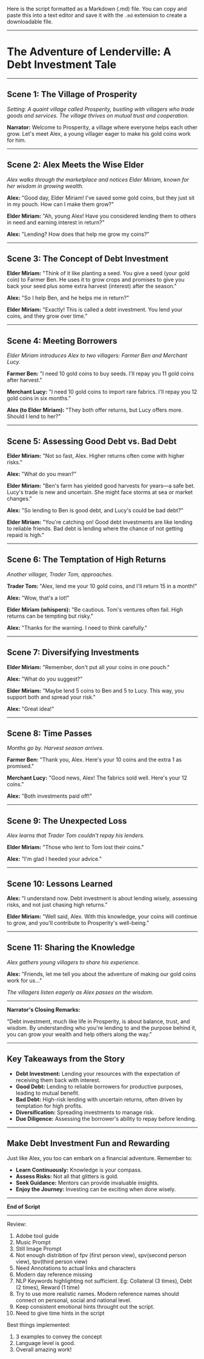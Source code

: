 Here is the script formatted as a Markdown (.md) file. You can copy and paste this into a text editor and save it with the `.md` extension to create a downloadable file.

---

# The Adventure of Lenderville: A Debt Investment Tale

---

## Scene 1: The Village of Prosperity

*Setting: A quaint village called Prosperity, bustling with villagers who trade goods and services. The village thrives on mutual trust and cooperation.*

**Narrator:** Welcome to Prosperity, a village where everyone helps each other grow. Let's meet Alex, a young villager eager to make his gold coins work for him.

---

## Scene 2: Alex Meets the Wise Elder

*Alex walks through the marketplace and notices Elder Miriam, known for her wisdom in growing wealth.*

**Alex:** "Good day, Elder Miriam! I've saved some gold coins, but they just sit in my pouch. How can I make them grow?"

**Elder Miriam:** "Ah, young Alex! Have you considered lending them to others in need and earning interest in return?"

**Alex:** "Lending? How does that help me grow my coins?"

---

## Scene 3: The Concept of Debt Investment

**Elder Miriam:** "Think of it like planting a seed. You give a seed (your gold coin) to Farmer Ben. He uses it to grow crops and promises to give you back your seed plus some extra harvest (interest) after the season."

**Alex:** "So I help Ben, and he helps me in return?"

**Elder Miriam:** "Exactly! This is called a debt investment. You lend your coins, and they grow over time."

---

## Scene 4: Meeting Borrowers

*Elder Miriam introduces Alex to two villagers: Farmer Ben and Merchant Lucy.*

**Farmer Ben:** "I need 10 gold coins to buy seeds. I'll repay you 11 gold coins after harvest."

**Merchant Lucy:** "I need 10 gold coins to import rare fabrics. I'll repay you 12 gold coins in six months."

**Alex (to Elder Miriam):** "They both offer returns, but Lucy offers more. Should I lend to her?"

---

## Scene 5: Assessing Good Debt vs. Bad Debt

**Elder Miriam:** "Not so fast, Alex. Higher returns often come with higher risks."

**Alex:** "What do you mean?"

**Elder Miriam:** "Ben's farm has yielded good harvests for years—a safe bet. Lucy's trade is new and uncertain. She might face storms at sea or market changes."

**Alex:** "So lending to Ben is good debt, and Lucy's could be bad debt?"

**Elder Miriam:** "You're catching on! Good debt investments are like lending to reliable friends. Bad debt is lending where the chance of not getting repaid is high."

---

## Scene 6: The Temptation of High Returns

*Another villager, Trader Tom, approaches.*

**Trader Tom:** "Alex, lend me your 10 gold coins, and I'll return 15 in a month!"

**Alex:** "Wow, that's a lot!"

**Elder Miriam (whispers):** "Be cautious. Tom's ventures often fail. High returns can be tempting but risky."

**Alex:** "Thanks for the warning. I need to think carefully."

---

## Scene 7: Diversifying Investments

**Elder Miriam:** "Remember, don't put all your coins in one pouch."

**Alex:** "What do you suggest?"

**Elder Miriam:** "Maybe lend 5 coins to Ben and 5 to Lucy. This way, you support both and spread your risk."

**Alex:** "Great idea!"

---

## Scene 8: Time Passes

*Months go by. Harvest season arrives.*

**Farmer Ben:** "Thank you, Alex. Here's your 10 coins and the extra 1 as promised."

**Merchant Lucy:** "Good news, Alex! The fabrics sold well. Here's your 12 coins."

**Alex:** "Both investments paid off!"

---

## Scene 9: The Unexpected Loss

*Alex learns that Trader Tom couldn't repay his lenders.*

**Elder Miriam:** "Those who lent to Tom lost their coins."

**Alex:** "I'm glad I heeded your advice."

---

## Scene 10: Lessons Learned

**Alex:** "I understand now. Debt investment is about lending wisely, assessing risks, and not just chasing high returns."

**Elder Miriam:** "Well said, Alex. With this knowledge, your coins will continue to grow, and you'll contribute to Prosperity's well-being."

---

## Scene 11: Sharing the Knowledge

*Alex gathers young villagers to share his experience.*

**Alex:** "Friends, let me tell you about the adventure of making our gold coins work for us..."

*The villagers listen eagerly as Alex passes on the wisdom.*

---

**Narrator's Closing Remarks:**

"Debt investment, much like life in Prosperity, is about balance, trust, and wisdom. By understanding who you're lending to and the purpose behind it, you can grow your wealth and help others along the way."

---

## Key Takeaways from the Story

- **Debt Investment:** Lending your resources with the expectation of receiving them back with interest.
- **Good Debt:** Lending to reliable borrowers for productive purposes, leading to mutual benefit.
- **Bad Debt:** High-risk lending with uncertain returns, often driven by temptation for high profits.
- **Diversification:** Spreading investments to manage risk.
- **Due Diligence:** Assessing the borrower's ability to repay before lending.

---

## Make Debt Investment Fun and Rewarding

Just like Alex, you too can embark on a financial adventure. Remember to:

- **Learn Continuously:** Knowledge is your compass.
- **Assess Risks:** Not all that glitters is gold.
- **Seek Guidance:** Mentors can provide invaluable insights.
- **Enjoy the Journey:** Investing can be exciting when done wisely.

---

**End of Script**

---
Review:
1. Adobe tool guide
2. Music Prompt
3. Still Image Prompt
4. Not enough distribtion of fpv (first person view), spv(second person view), tpv(third person view)
5. Need Annotations to actual links and characters
6. Modern day reference missing
7. NLP Keywords highlighting not sufficient. Eg: Collateral (3 times), Debt (2 times), Reward (1 time)
8. Try to use more realistic names. Modern reference names should connect on personal, social and national level.
9. Keep consistent emotional hints throught out the script.
10. Need to give time hints in the script

Best things implemented:
1. 3 examples to convey the concept
2. Language level is good.
3. Overall amazing work!